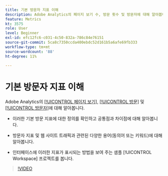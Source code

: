 ```yaml
---
title: 기본 방문자 지표 이해
description: Adobe Analytics의 페이지 보기 수, 방문 횟수 및 방문자에 대해 알아봅니다. 웹 사이트 트래픽을 이해하는 데 도움이 되는 기본 방문자 지표에 대한 통찰력을 얻으십시오.
feature: Metrics
kt: 3575
role: User
level: Beginner
exl-id: efc12fc6-c031-4c50-832a-786c84e76151
source-git-commit: 5ca8c7350ccda400ebdc52d161b5a6afe69fb333
workflow-type: tm+mt
source-wordcount: '88'
ht-degree: 11%

---
```


# 기본 방문자 지표 이해

Adobe Analytics의 [[!UICONTROL 페이지 보기]](https://experienceleague.adobe.com/docs/analytics/components/metrics/page-views.html?lang=en), [[!UICONTROL 방문]](https://experienceleague.adobe.com/docs/analytics/components/metrics/visits.html?lang=ko-KR) 및 [[!UICONTROL 방문자]](https://experienceleague.adobe.com/docs/analytics/components/metrics/unique-visitors.html?lang=ko-KR)에 대해 알아봅니다.

* 이러한 기본 방문 지표에 대한 정의를 확인하고 공통점과 차이점에 대해 알아봅니다.

* 방문자 지표 및 웹 사이트 트래픽과 관련된 다양한 용어(동의어 또는 키워드)에 대해 알아봅니다.

* 인터페이스에 이러한 지표가 표시되는 방법을 보여 주는 샘플 [!UICONTROL Workspace] 프로젝트를 봅니다.

>[!VIDEO](https://video.tv.adobe.com/v/28774/?quality=12&learn=on)
